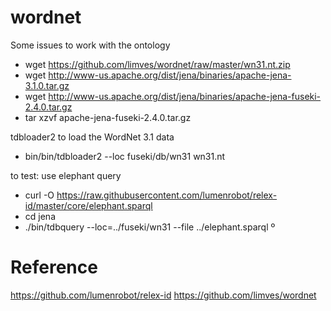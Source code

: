 # wordnet
Some issues to work with the ontology

- wget https://github.com/limves/wordnet/raw/master/wn31.nt.zip
- wget http://www-us.apache.org/dist/jena/binaries/apache-jena-3.1.0.tar.gz
- wget http://www-us.apache.org/dist/jena/binaries/apache-jena-fuseki-2.4.0.tar.gz
- tar xzvf apache-jena-fuseki-2.4.0.tar.gz

tdbloader2 to load the WordNet 3.1 data
- bin/bin/tdbloader2 --loc fuseki/db/wn31 wn31.nt

to test: use elephant query
- curl -O https://raw.githubusercontent.com/lumenrobot/relex-id/master/core/elephant.sparql
- cd jena
- ./bin/tdbquery --loc=../fuseki/wn31 --file ../elephant.sparql º


# Reference
https://github.com/lumenrobot/relex-id
https://github.com/limves/wordnet
